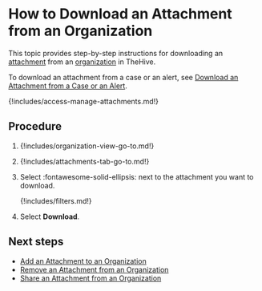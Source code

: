 # How to Download an Attachment from an Organization

This topic provides step-by-step instructions for downloading an [attachment](../../../analyst-corner/cases/attachments/about-attachments.md) from an [organization](../../../../administration/organizations/about-organizations.md) in TheHive.

To download an attachment from a case or an alert, see [Download an Attachment from a Case or an Alert](../../../analyst-corner/cases/attachments/download-an-attachment-case-alert.md).

{!includes/access-manage-attachments.md!}

<h2>Procedure</h2>

1. {!includes/organization-view-go-to.md!}

2. {!includes/attachments-tab-go-to.md!}

3. Select :fontawesome-solid-ellipsis: next to the attachment you want to download.

    {!includes/filters.md!}

4. Select **Download**.

<h2>Next steps</h2>

* [Add an Attachment to an Organization](add-an-attachment-organization.md)
* [Remove an Attachment from an Organization](remove-an-attachment-organization.md)
* [Share an Attachment from an Organization](share-an-attachment-organization.md)
